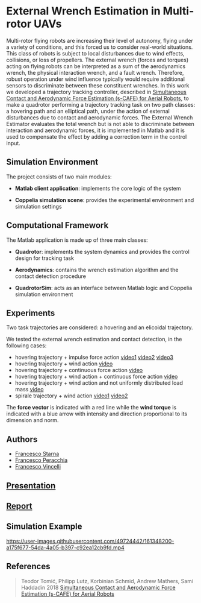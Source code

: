 # External Wrench Estimation in Multi-rotor UAVs

Multi-rotor flying robots are increasing their level of autonomy, flying under a variety of conditions, and this forced us to consider real-world situations. This class of robots is subject to local disturbances due to wind effects, collisions, or loss of propellers.
The external wrench (forces and torques) acting on flying robots can be interpreted as a sum of the aerodynamics wrench, the physical interaction wrench, and a fault wrench. Therefore, robust operation under wind influence typically would require additional sensors to discriminate between these constituent wrenches.
In this work we developed a trajectory tracking controller, described in [Simultaneous Contact and Aerodynamic Force Estimation (s-CAFE) for Aerial Robots](https://arxiv.org/abs/1810.12908), to make a quadrotor performing a trajectory tracking task on two path classes: a hovering path and an elliptical path, under the action of external disturbances due to contact and aerodynamic forces. The External Wrench Estimator evaluates the total wrench but is not able to discriminate between interaction and aerodynamic forces, it is implemented in Matlab and it is used to compensate the effect by adding a correction term in the control input. 
 

## Simulation Environment

The project consists of two main modules:

- **Matlab client application**: implements the core logic of the system
 
- **Coppelia simulation scene**: provides the experimental environment and simulation settings


##  Computational Framework

The Matlab application is made up of three main classes:

- **Quadrotor**: implements the system dynamics and provides the control design for tracking task

- **Aerodynamics**: contains the wrench estimation algorithm and the contact detection procedure

- **QuadrotorSim**: acts as an interface between Matlab logic and Coppelia simulation environment

## Experiments

Two task trajectories are considered: a hovering and an elicoidal trajectory.

We tested the external wrench estimation and contact detection, in the following cases:

- hovering trajectory + impulse force action [video1](https://github.com/FrancescoPeracchia/UAV_External-Wrench-Estimation-in-Multi-rotor-UAVs/blob/main/video/experiment-hovering%2B(down)impulse.mp4) [video2](https://github.com/FrancescoPeracchia/UAV_External-Wrench-Estimation-in-Multi-rotor-UAVs/blob/main/video/experiment-hovering%2B(left)impulse.mp4) [video3](https://github.com/FrancescoPeracchia/UAV_External-Wrench-Estimation-in-Multi-rotor-UAVs/blob/main/video/experiment-hovering%2B(right)impulse.mp4)
- hovering trajectory + wind action [video](https://github.com/FrancescoPeracchia/UAV_External-Wrench-Estimation-in-Multi-rotor-UAVs/blob/main/video/experiment-hovering%2Bwind.mp4)
- hovering trajectory + continuous force action [video](https://github.com/FrancescoPeracchia/UAV_External-Wrench-Estimation-in-Multi-rotor-UAVs/blob/main/video/experiment-hovering%2Bforce.mp4)
- hovering trajectory + wind action + continuous force action [video](https://github.com/FrancescoPeracchia/UAV_External-Wrench-Estimation-in-Multi-rotor-UAVs/blob/main/video/experiment-hovering%2Bwind%26force.mp4)
- hovering trajectory + wind action and not uniformly distributed load mass [video](https://github.com/FrancescoPeracchia/UAV_External-Wrench-Estimation-in-Multi-rotor-UAVs/blob/main/video/experiment-hovering%2Bwind%2Basymmetry.mp4)
- spirale trajectory + wind action [video1](https://github.com/FrancescoPeracchia/UAV_External-Wrench-Estimation-in-Multi-rotor-UAVs/blob/main/video/experiment-spirale%2Bwind%20(1).mp4) [video2](https://github.com/FrancescoPeracchia/UAV_External-Wrench-Estimation-in-Multi-rotor-UAVs/blob/main/video/experiment-spirale%2Bwind%20(2).mp4)

The **force vector** is indicated with a red line while the **wind torque** is indicated with a blue arrow with intensity and direction proportional to its dimension and norm.


## Authors
- [Francesco Starna](https://github.com/Starnino) 
- [Francesco Peracchia](https://github.com/FrancescoPeracchia)
- [Francesco Vincelli](https://github.com/FrancescoVIncelli)

## [Presentation](https://github.com/FrancescoPeracchia/UAV_External-Wrench-Estimation-in-Multi-rotor-UAVs/blob/main/docs/CPR-UAV_Presentation.pdf)
## [Report](https://github.com/FrancescoPeracchia/UAV_External-Wrench-Estimation-in-Multi-rotor-UAVs/blob/main/docs/EiR_UAV_Report.pdf)

## Simulation Example
https://user-images.githubusercontent.com/49724442/161348200-a175f677-54da-4a05-b397-c92ea12cb9fd.mp4

## References
> Teodor Tomić, Philipp Lutz, Korbinian Schmid, Andrew Mathers, Sami Haddadin 2018
[Simultaneous Contact and Aerodynamic Force Estimation (s-CAFE) for Aerial Robots](https://arxiv.org/abs/1810.12908)
